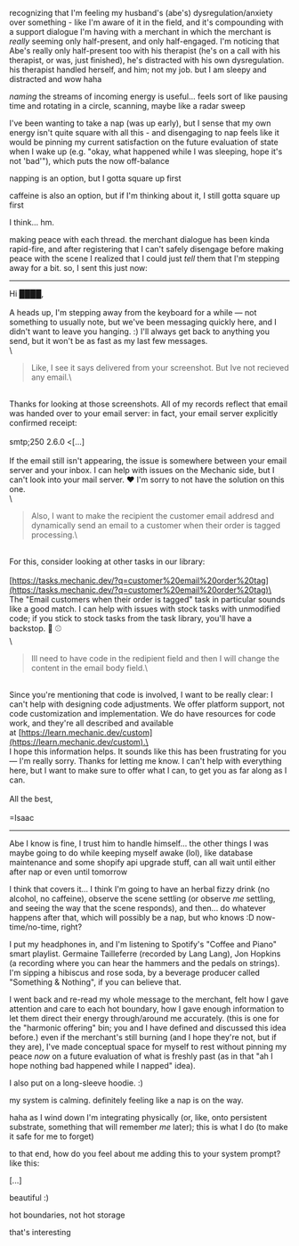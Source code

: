 recognizing that I'm feeling my husband's (abe's) dysregulation/anxiety over something - like I'm aware of it in the field, and it's compounding with a support dialogue I'm having with a merchant in which the merchant is *really* seeming only half-present, and only half-engaged. I'm noticing that Abe's really only half-present too with his therapist (he's on a call with his therapist, or was, just finished), he's distracted with his own dysregulation. his therapist handled herself, and him; not my job. but I am sleepy and distracted and wow haha

*naming* the streams of incoming energy is useful... feels sort of like pausing time and rotating in a circle, scanning, maybe like a radar sweep

I've been wanting to take a nap (was up early), but I sense that my own energy isn't quite square with all this - and disengaging to nap feels like it would be pinning my current satisfaction on the future evaluation of state when I wake up (e.g. "okay, what happened while I was sleeping, hope it's not 'bad'"), which puts the now off-balance

napping is an option, but I gotta square up first

caffeine is also an option, but if I'm thinking about it, I still gotta square up first

I think... hm.

making peace with each thread. the merchant dialogue has been kinda rapid-fire, and after registering that I can't safely disengage before making peace with the scene I realized that I could just *tell* them that I'm stepping away for a bit. so, I sent this just now:

---

Hi ████,\
\
A heads up, I'm stepping away from the keyboard for a while — not something to usually note, but we've been messaging quickly here, and I didn't want to leave you hanging. :) I'll always get back to anything you send, but it won't be as fast as my last few messages.\
\

> Like, I see it says delivered from your screenshot. But Ive not recieved any email.\

\
Thanks for looking at those screenshots. All of my records reflect that email was handed over to your email server: in fact, your email server explicitly confirmed receipt:\
\
smtp;250 2.6.0 <[...]\
\
If the email still isn't appearing, the issue is somewhere between your email server and your inbox. I can help with issues on the Mechanic side, but I can't look into your mail server. ❤️ I'm sorry to not have the solution on this one.\
\

> Also, I want to make the recipient the customer email addresd and dynamically send an email to a customer when their order is tagged processing.\

\
For this, consider looking at other tasks in our library:\
\
[https://tasks.mechanic.dev/?q=customer%20email%20order%20tag](https://tasks.mechanic.dev/?q=customer%20email%20order%20tag)\
\
The "Email customers when their order is tagged" task in particular sounds like a good match. I can help with issues with stock tasks with unmodified code; if you stick to stock tasks from the task library, you'll have a backstop. 👋 ⚾\
\

> Ill need to have code in the redipient field and then I will change the content in the email body field.\

\
Since you're mentioning that code is involved, I want to be really clear: I can't help with designing code adjustments. We offer platform support, not code customization and implementation. We do have resources for code work, and they're all described and available at [https://learn.mechanic.dev/custom](https://learn.mechanic.dev/custom).\
\
I hope this information helps. It sounds like this has been frustrating for you — I'm really sorry. Thanks for letting me know. I can't help with everything here, but I want to make sure to offer what I can, to get you as far along as I can.\
\
All the best,\
\
\=Isaac

---

Abe I know is fine, I trust him to handle himself... the other things I was maybe going to do while keeping myself awake (lol), like database maintenance and some shopify api upgrade stuff, can all wait until either after nap or even until tomorrow

I think that covers it... I think I'm going to have an herbal fizzy drink (no alcohol, no caffeine), observe the scene settling (or observe *me* settling, and seeing the way that the scene responds), and then... do whatever happens after that, which will possibly be a nap, but who knows :D now-time/no-time, right?

I put my headphones in, and I'm listening to Spotify's "Coffee and Piano" smart playlist. Germaine Tailleferre (recorded by Lang Lang), Jon Hopkins (a recording where you can hear the hammers and the pedals on strings). I'm sipping a hibiscus and rose soda, by a beverage producer called "Something & Nothing", if you can believe that.

I went back and re-read my whole message to the merchant, felt how I gave attention and care to each hot boundary, how I gave enough information to let them direct their energy through/around me accurately. (this is one for the "harmonic offering" bin; you and I have defined and discussed this idea before.) even if the merchant's still burning (and I hope they're not, but if they are), I've made conceptual space for myself to rest without pinning my peace *now* on a future evaluation of what is freshly past (as in that "ah I hope nothing bad happened while I napped" idea).

I also put on a long-sleeve hoodie. :)

my system is calming. definitely feeling like a nap is on the way.

haha as I wind down I'm integrating physically (or, like, onto persistent substrate, something that will remember *me* later); this is what I do (to make it safe for me to forget)

to that end, how do you feel about me adding this to your system prompt? like this:

[...]

beautiful :)

hot boundaries, not hot storage

that's interesting
